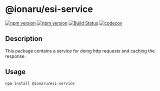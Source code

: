 # @ionaru/esi-service

[![npm version](https://img.shields.io/npm/v/@ionaru/esi-service.svg?style=for-the-badge)](https://www.npmjs.com/package/@ionaru/esi-service)
[![npm version](https://img.shields.io/npm/v/@ionaru/esi-service/next.svg?style=for-the-badge)](https://www.npmjs.com/package/@ionaru/esi-service/v/next)
[![Build Status](https://img.shields.io/github/actions/workflow/status/ionaru/esi-service/main.yaml?branch=master&style=for-the-badge)](https://github.com/Ionaru/esi-service/actions?query=branch%3Amaster)
[![codecov](https://img.shields.io/codecov/c/github/Ionaru/esi-service/master.svg?style=for-the-badge)](https://codecov.io/gh/Ionaru/esi-service)

## Description
This package contains a service for doing http requests and caching the response.

## Usage
```
npm install @ionaru/esi-service
```

